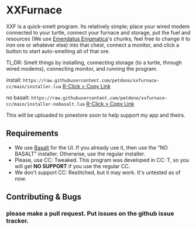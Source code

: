 # XXFurnace
XXF is a quick-smelt program. Its relatively simple; place your wired modem connected to your turtle, connect your furnace and storage, put the fuel and resources (We use [Emendatus Enigmatica](https://www.curseforge.com/minecraft/mc-mods/emendatus-enigmatica)'s chunks, feel free to change it to iron ore or whatever else) into that chest, connect a monitor, and click a button to start auto-smelting all of that ore.

TL;DR: Smelt things by installing, connecting storage (to a turtle, through wired modems), connecting monitor, and running the program.

install: `https://raw.githubusercontent.com/petdono/xxfurnace-cc/main/installer.lua` [R-Click > Copy Link](https://raw.githubusercontent.com/petdono/xxfurnace-cc/main/installer.lua)

no basalt: `https://raw.githubusercontent.com/petdono/xxfurnace-cc/main/installer-nobasalt.lua` [R-Click > Copy Link](https://raw.githubusercontent.com/petdono/xxfurnace-cc/main/installer-nobasalt.lua)

This will be uploaded to pinestore soon to help support my app and theirs.

## Requirements
* We use [Basalt](https://pinestore.cc/projects/15/basalt) for the UI. If you already use it, then use the "NO BASALT" installer. Otherwise, use the regular installer.
* Please, use CC: Tweaked. This program was developed in CC: T, so you will get **NO SUPPORT** if you use the regular CC.
* We don't support CC: Restitched, but it may work. It's untested as of now.

## Contributing & Bugs
### please make a pull request. Put issues on the github issue tracker.
